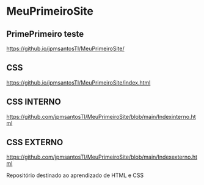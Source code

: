 # MeuPrimeiroSite

## PrimePrimeiro teste
https://github.io/jpmsantosTI/MeuPrimeiroSite/


## CSS
https://github.io/jpmsantosTI/MeuPrimeiroSite/index.html

## CSS INTERNO
https://github.com/jpmsantosTI/MeuPrimeiroSite/blob/main/Indexinterno.html

## CSS EXTERNO
https://github.com/jpmsantosTI/MeuPrimeiroSite/blob/main/Indexexterno.html

Repositório destinado ao aprendizado de HTML e CSS
